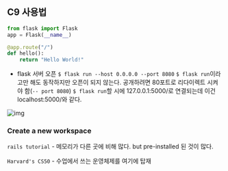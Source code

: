 ## C9 사용법

```python
from flask import Flask
app = Flask(__name__)

@app.route("/")
def hello():
    return "Hello World!"
```

- flask 서버 오픈
  `$ flask run --host 0.0.0.0 --port 8080`
  `$ flask run`이라고만 해도 동작하지만 오픈이 되지 않는다. 공개하려면 80포트로 리다이렉트 시켜야 함(`-- port 8080`)
  `$ flask run`할 시에 127.0.0.1:5000/로 연결되는데 이건 localhost:5000/와 같다.

![img](C:\Users\student\Desktop\img.PNG)





### Create a new workspace

`rails tutorial` - 메모리가 다른 곳에 비해 많다. but pre-installed 된 것이 많다.

`Harvard's CS50` - 수업에서 쓰는 운영체제를 여기에 탑재